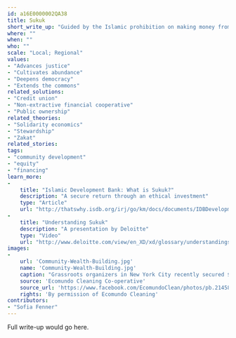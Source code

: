 ```yaml
---
id: a16E0000002QA38
title: Sukuk
short_write_up: "Guided by the Islamic prohibition on making money from money, some Muslims have devised financial arrangements that allow for productive investment while still promoting community welfare and shared fate. Sukuk are the Islamic equivalent of bonds, but with a crucial difference: rather than being guaranteed a certain return and paid interest, participants become partial owners of the venture in which they invest, sharing in potential profits and in the risk of loss. Investors have every incentive to support worthy projects - “shorting” won’t work here. Sukuk funds can be implemented quickly and at scale, and are already run by banks and national governments around the world. Activists can push to introduce them in non-Muslim contexts, and to ensure that existing sukuk funds adhere to the original value of social justice that motivated their invention. "
where: ""
when: ""
who: ""
scale: "Local; Regional"
values:
- "Advances justice"
- "Cultivates abundance"
- "Deepens democracy"
- "Extends the commons"
related_solutions:
- "Credit union"
- "Non-extractive financial cooperative"
- "Public ownership"
related_theories:
- "Solidarity economics"
- "Stewardship"
- "Zakat"
related_stories:
tags:
- "community development"
- "equity"
- "financing"
learn_more:
-
    title: "Islamic Development Bank: What is Sukuk?"
    description: "A secure return through an ethical investment"
    type: "Article"
    url: "http://thatswhy.isdb.org/irj/go/km/docs/documents/IDBDevelopments/Internet/thatswhy/en/sukuk/what-is-sukuk.html"
-
    title: "Understanding Sukuk"
    description: "A presentation by Deloitte"
    type: "Video"
    url: "http://www.deloitte.com/view/en_XD/xd/glossary/understandingsukuk/"
images:
-
    url: 'Community-Wealth-Building.jpg'
    name: 'Community-Wealth-Building.jpg' 
    caption: "Grassroots organizers in New York City recently secured $1.2 million in funding from the city council for a key component of community wealth building: the development of worker cooperatives."
    source: 'Ecomundo Cleaning Co-operative'
    source_url: 'https://www.facebook.com/EcomundoClean/photos/pb.214582215279233.-2207520000.1409980196./642307309173386/?type=3&theater'
    rights: 'By permission of Ecomundo Cleaning'
contributors:
- "Sofia Fenner"
---
```

Full write-up would go here.
